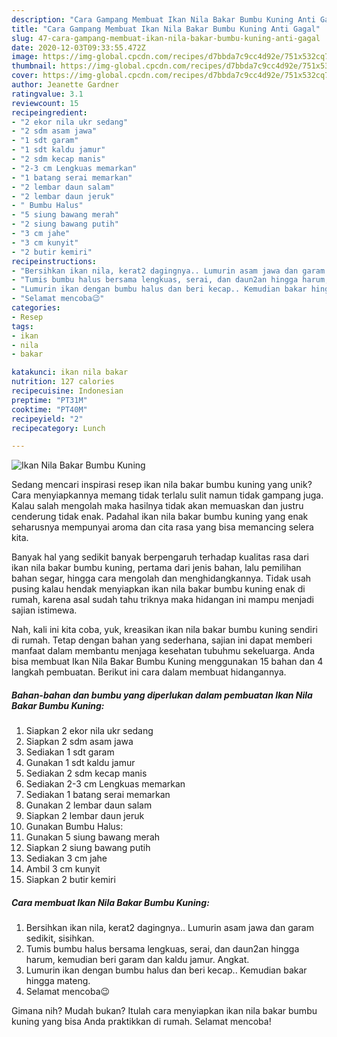 ```yaml
---
description: "Cara Gampang Membuat Ikan Nila Bakar Bumbu Kuning Anti Gagal"
title: "Cara Gampang Membuat Ikan Nila Bakar Bumbu Kuning Anti Gagal"
slug: 47-cara-gampang-membuat-ikan-nila-bakar-bumbu-kuning-anti-gagal
date: 2020-12-03T09:33:55.472Z
image: https://img-global.cpcdn.com/recipes/d7bbda7c9cc4d92e/751x532cq70/ikan-nila-bakar-bumbu-kuning-foto-resep-utama.jpg
thumbnail: https://img-global.cpcdn.com/recipes/d7bbda7c9cc4d92e/751x532cq70/ikan-nila-bakar-bumbu-kuning-foto-resep-utama.jpg
cover: https://img-global.cpcdn.com/recipes/d7bbda7c9cc4d92e/751x532cq70/ikan-nila-bakar-bumbu-kuning-foto-resep-utama.jpg
author: Jeanette Gardner
ratingvalue: 3.1
reviewcount: 15
recipeingredient:
- "2 ekor nila ukr sedang"
- "2 sdm asam jawa"
- "1 sdt garam"
- "1 sdt kaldu jamur"
- "2 sdm kecap manis"
- "2-3 cm Lengkuas memarkan"
- "1 batang serai memarkan"
- "2 lembar daun salam"
- "2 lembar daun jeruk"
- " Bumbu Halus"
- "5 siung bawang merah"
- "2 siung bawang putih"
- "3 cm jahe"
- "3 cm kunyit"
- "2 butir kemiri"
recipeinstructions:
- "Bersihkan ikan nila, kerat2 dagingnya.. Lumurin asam jawa dan garam sedikit, sisihkan."
- "Tumis bumbu halus bersama lengkuas, serai, dan daun2an hingga harum, kemudian beri garam dan kaldu jamur. Angkat."
- "Lumurin ikan dengan bumbu halus dan beri kecap.. Kemudian bakar hingga mateng."
- "Selamat mencoba😉"
categories:
- Resep
tags:
- ikan
- nila
- bakar

katakunci: ikan nila bakar 
nutrition: 127 calories
recipecuisine: Indonesian
preptime: "PT31M"
cooktime: "PT40M"
recipeyield: "2"
recipecategory: Lunch

---
```



![Ikan Nila Bakar Bumbu Kuning](https://img-global.cpcdn.com/recipes/d7bbda7c9cc4d92e/751x532cq70/ikan-nila-bakar-bumbu-kuning-foto-resep-utama.jpg)

Sedang mencari inspirasi resep ikan nila bakar bumbu kuning yang unik? Cara menyiapkannya memang tidak terlalu sulit namun tidak gampang juga. Kalau salah mengolah maka hasilnya tidak akan memuaskan dan justru cenderung tidak enak. Padahal ikan nila bakar bumbu kuning yang enak seharusnya mempunyai aroma dan cita rasa yang bisa memancing selera kita.

Banyak hal yang sedikit banyak berpengaruh terhadap kualitas rasa dari ikan nila bakar bumbu kuning, pertama dari jenis bahan, lalu pemilihan bahan segar, hingga cara mengolah dan menghidangkannya. Tidak usah pusing kalau hendak menyiapkan ikan nila bakar bumbu kuning enak di rumah, karena asal sudah tahu triknya maka hidangan ini mampu menjadi sajian istimewa.




Nah, kali ini kita coba, yuk, kreasikan ikan nila bakar bumbu kuning sendiri di rumah. Tetap dengan bahan yang sederhana, sajian ini dapat memberi manfaat dalam membantu menjaga kesehatan tubuhmu sekeluarga. Anda bisa membuat Ikan Nila Bakar Bumbu Kuning menggunakan 15 bahan dan 4 langkah pembuatan. Berikut ini cara dalam membuat hidangannya.

<!--inarticleads1-->

##### Bahan-bahan dan bumbu yang diperlukan dalam pembuatan Ikan Nila Bakar Bumbu Kuning:

1. Siapkan 2 ekor nila ukr sedang
1. Siapkan 2 sdm asam jawa
1. Sediakan 1 sdt garam
1. Gunakan 1 sdt kaldu jamur
1. Sediakan 2 sdm kecap manis
1. Sediakan 2-3 cm Lengkuas memarkan
1. Sediakan 1 batang serai memarkan
1. Gunakan 2 lembar daun salam
1. Siapkan 2 lembar daun jeruk
1. Gunakan  Bumbu Halus:
1. Gunakan 5 siung bawang merah
1. Siapkan 2 siung bawang putih
1. Sediakan 3 cm jahe
1. Ambil 3 cm kunyit
1. Siapkan 2 butir kemiri




<!--inarticleads2-->

##### Cara membuat Ikan Nila Bakar Bumbu Kuning:

1. Bersihkan ikan nila, kerat2 dagingnya.. Lumurin asam jawa dan garam sedikit, sisihkan.
1. Tumis bumbu halus bersama lengkuas, serai, dan daun2an hingga harum, kemudian beri garam dan kaldu jamur. Angkat.
1. Lumurin ikan dengan bumbu halus dan beri kecap.. Kemudian bakar hingga mateng.
1. Selamat mencoba😉




Gimana nih? Mudah bukan? Itulah cara menyiapkan ikan nila bakar bumbu kuning yang bisa Anda praktikkan di rumah. Selamat mencoba!
